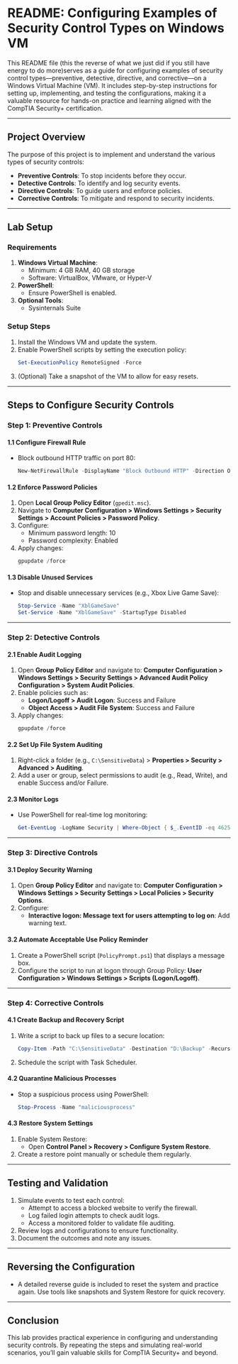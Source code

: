 # README: Configuring Examples of Security Control Types on Windows VM

This README file (this the reverse of what we just did if you still have energy to do more)serves as a guide for configuring examples of security control types—preventive, detective, directive, and corrective—on a Windows Virtual Machine (VM). It includes step-by-step instructions for setting up, implementing, and testing the configurations, making it a valuable resource for hands-on practice and learning aligned with the CompTIA Security+ certification.

---

## **Project Overview**

The purpose of this project is to implement and understand the various types of security controls:

- **Preventive Controls**: To stop incidents before they occur.
- **Detective Controls**: To identify and log security events.
- **Directive Controls**: To guide users and enforce policies.
- **Corrective Controls**: To mitigate and respond to security incidents.

---

## **Lab Setup**

### **Requirements**

1. **Windows Virtual Machine**:
   - Minimum: 4 GB RAM, 40 GB storage
   - Software: VirtualBox, VMware, or Hyper-V
2. **PowerShell**:
   - Ensure PowerShell is enabled.
3. **Optional Tools**:
   - Sysinternals Suite

### **Setup Steps**

1. Install the Windows VM and update the system.
2. Enable PowerShell scripts by setting the execution policy:
   ```powershell
   Set-ExecutionPolicy RemoteSigned -Force
   ```
3. (Optional) Take a snapshot of the VM to allow for easy resets.

---

## **Steps to Configure Security Controls**

### **Step 1: Preventive Controls**

#### **1.1 Configure Firewall Rule**

- Block outbound HTTP traffic on port 80:
  ```powershell
  New-NetFirewallRule -DisplayName "Block Outbound HTTP" -Direction Outbound -Action Block -Protocol TCP -LocalPort 80
  ```

#### **1.2 Enforce Password Policies**

1. Open **Local Group Policy Editor** (`gpedit.msc`).
2. Navigate to **Computer Configuration > Windows Settings > Security Settings > Account Policies > Password Policy**.
3. Configure:
   - Minimum password length: 10
   - Password complexity: Enabled
4. Apply changes:
   ```powershell
   gpupdate /force
   ```

#### **1.3 Disable Unused Services**

- Stop and disable unnecessary services (e.g., Xbox Live Game Save):
  ```powershell
  Stop-Service -Name "XblGameSave"
  Set-Service -Name "XblGameSave" -StartupType Disabled
  ```

---

### **Step 2: Detective Controls**

#### **2.1 Enable Audit Logging**

1. Open **Group Policy Editor** and navigate to:
   **Computer Configuration > Windows Settings > Security Settings > Advanced Audit Policy Configuration > System Audit Policies**.
2. Enable policies such as:
   - **Logon/Logoff > Audit Logon**: Success and Failure
   - **Object Access > Audit File System**: Success and Failure
3. Apply changes:
   ```powershell
   gpupdate /force
   ```

#### **2.2 Set Up File System Auditing**

1. Right-click a folder (e.g., `C:\SensitiveData`) > **Properties > Security > Advanced > Auditing**.
2. Add a user or group, select permissions to audit (e.g., Read, Write), and enable Success and/or Failure.

#### **2.3 Monitor Logs**

- Use PowerShell for real-time log monitoring:
  ```powershell
  Get-EventLog -LogName Security | Where-Object { $_.EventID -eq 4625 } | Select-Object TimeGenerated, Message
  ```

---

### **Step 3: Directive Controls**

#### **3.1 Deploy Security Warning**

1. Open **Group Policy Editor** and navigate to:
   **Computer Configuration > Windows Settings > Security Settings > Local Policies > Security Options**.
2. Configure:
   - **Interactive logon: Message text for users attempting to log on**: Add warning text.

#### **3.2 Automate Acceptable Use Policy Reminder**

1. Create a PowerShell script (`PolicyPrompt.ps1`) that displays a message box.
2. Configure the script to run at logon through Group Policy:
   **User Configuration > Windows Settings > Scripts (Logon/Logoff)**.

---

### **Step 4: Corrective Controls**

#### **4.1 Create Backup and Recovery Script**

1. Write a script to back up files to a secure location:
   ```powershell
   Copy-Item -Path "C:\SensitiveData" -Destination "D:\Backup" -Recurse
   ```
2. Schedule the script with Task Scheduler.

#### **4.2 Quarantine Malicious Processes**

- Stop a suspicious process using PowerShell:
  ```powershell
  Stop-Process -Name "maliciousprocess"
  ```

#### **4.3 Restore System Settings**

1. Enable System Restore:
   - Open **Control Panel > Recovery > Configure System Restore**.
2. Create a restore point manually or schedule them regularly.

---

## **Testing and Validation**

1. Simulate events to test each control:
   - Attempt to access a blocked website to verify the firewall.
   - Log failed login attempts to check audit logs.
   - Access a monitored folder to validate file auditing.
2. Review logs and configurations to ensure functionality.
3. Document the outcomes and note any issues.

---

## **Reversing the Configuration**

- A detailed reverse guide is included to reset the system and practice again. Use tools like snapshots and System Restore for quick recovery.

---

## **Conclusion**

This lab provides practical experience in configuring and understanding security controls. By repeating the steps and simulating real-world scenarios, you’ll gain valuable skills for CompTIA Security+ and beyond. 



